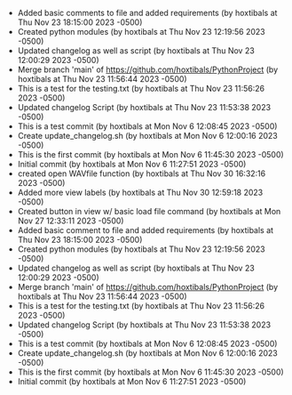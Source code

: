 - Added basic comments to file and added requirements (by hoxtibals at Thu Nov 23 18:15:00 2023 -0500)
- Created python modules (by hoxtibals at Thu Nov 23 12:19:56 2023 -0500)
- Updated changelog as well as script (by hoxtibals at Thu Nov 23 12:00:29 2023 -0500)
- Merge branch 'main' of https://github.com/hoxtibals/PythonProject (by hoxtibals at Thu Nov 23 11:56:44 2023 -0500)
- This is a test for the testing.txt (by hoxtibals at Thu Nov 23 11:56:26 2023 -0500)
- Updated changelog Script (by hoxtibals at Thu Nov 23 11:53:38 2023 -0500)
- This is a test commit (by hoxtibals at Mon Nov 6 12:08:45 2023 -0500)
- Create update_changelog.sh (by hoxtibals at Mon Nov 6 12:00:16 2023 -0500)
- This is the first commit (by hoxtibals at Mon Nov 6 11:45:30 2023 -0500)
- Initial commit (by hoxtibals at Mon Nov 6 11:27:51 2023 -0500)
- created open WAVfile function (by hoxtibals at Thu Nov 30 16:32:16 2023 -0500)
- Added more view labels (by hoxtibals at Thu Nov 30 12:59:18 2023 -0500)
- Created button in view w/ basic load file command (by hoxtibals at Mon Nov 27 12:33:11 2023 -0500)
- Added basic comment to file and added requirements (by hoxtibals at Thu Nov 23 18:15:00 2023 -0500)
- Created python modules (by hoxtibals at Thu Nov 23 12:19:56 2023 -0500)
- Updated changelog as well as script (by hoxtibals at Thu Nov 23 12:00:29 2023 -0500)
- Merge branch 'main' of https://github.com/hoxtibals/PythonProject (by hoxtibals at Thu Nov 23 11:56:44 2023 -0500)
- This is a test for the testing.txt (by hoxtibals at Thu Nov 23 11:56:26 2023 -0500)
- Updated changelog Script (by hoxtibals at Thu Nov 23 11:53:38 2023 -0500)
- This is a test commit (by hoxtibals at Mon Nov 6 12:08:45 2023 -0500)
- Create update_changelog.sh (by hoxtibals at Mon Nov 6 12:00:16 2023 -0500)
- This is the first commit (by hoxtibals at Mon Nov 6 11:45:30 2023 -0500)
- Initial commit (by hoxtibals at Mon Nov 6 11:27:51 2023 -0500)
